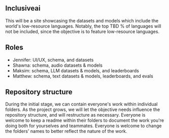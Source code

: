 ## Inclusiveai
This will be a site showcasing the datasets and models which include the world's low-resource languages. Notably, the top TBD % of languages will not be included, since the objective is to feature low-resource languages.

## Roles

- Jennifer: UI/UX, schema, and datasets
- Shawna: schema, audio datasets & models
- Maksim: schema, LLM datasets & models, and leaderboards
- Matthew: schema, text datasets & models, leaderboards, and evals

## Repository structure

During the initial stage, we can contain everyone's work within individual folders. As the project grows, we will let the objective needs influence the repository structure, and will restructure as necessary. Everyone is welcome to keep a readme within their folders to document the work you're doing both for yourselves and teammates. Everyone is welcome to change the folders' names to better reflect the nature of the work.
